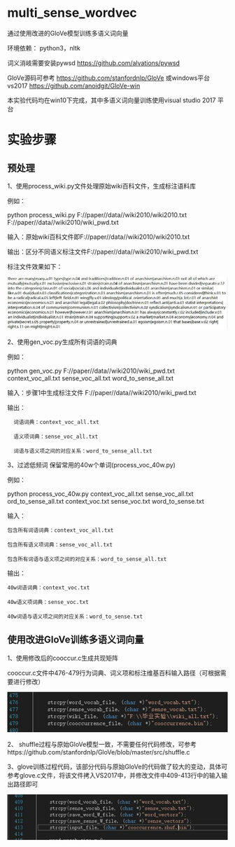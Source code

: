 # multi_sense_wordvec
通过使用改进的GloVe模型训练多语义词向量

环境依赖：
python3，nltk

词义消岐需要安装pywsd https://github.com/alvations/pywsd

GloVe源码可参考 https://github.com/stanfordnlp/GloVe 或windows平台 vs2017 https://github.com/anoidgit/GloVe-win 

本实验代码均在win10下完成，其中多语义词向量训练使用visual studio 2017 平台

# 实验步骤
## 预处理
1、使用process_wiki.py文件处理原始wiki百科文件，生成标注语料库

  例如：
  
  python process_wiki.py F://paper//data//wiki2010/wiki2010.txt  F://paper//data//wiki2010/wiki_pwd.txt
  
  输入：原始wiki百科文件即F://paper//data//wiki2010/wiki2010.txt
  
  输出：区分不同语义标注文件F://paper//data//wiki2010/wiki_pwd.txt 
  
  标注文件效果如下：
  
  ![Image text](https://github.com/reason519/multi_sense_wordvec/blob/master/img/%E5%8E%9F%E5%A7%8B%E6%96%87%E6%9C%AC%E8%AF%8D%E4%B9%89%E6%B6%88%E5%B2%90%E7%BB%93%E6%9E%9C%E7%A4%BA%E4%BE%8B.JPG)
  
2、使用gen_voc.py生成所有词语的词典

  例如：
  
  python gen_voc.py F://paper//data//wiki2010/wiki_pwd.txt context_voc_all.txt  sense_voc_all.txt  word_to_sense_all.txt
  
  输入：步骤1中生成标注文件 F://paper//data//wiki2010/wiki_pwd.txt
  
  输出：
  
      词语词典：context_voc_all.txt
      
      语义项词典：sense_voc_all.txt
      
      词语与语义项之间的对应关系：word_to_sense_all.txt
      
3、过滤低频词 保留常用的40w个单词(process_voc_40w.py)

例如：

python process_voc_40w.py context_voc_all.txt sense_voc_all.txt ord_to_sense_all.txt context_voc.txt sense_voc.txt word_to_sense.txt

输入：

    包含所有词语词典：context_voc_all.txt
    
    包含所有语义项词典：sense_voc_all.txt
    
    包含所有词语与语义项之间的对应关系：word_to_sense_all.txt
    
输出：

    40w词语词典：context_voc.txt
    
    40w语义项词典：sense_voc.txt
    
    40w词语与语义项之间的对应关系：word_to_sense.txt
    
## 使用改进GloVe训练多语义词向量

1、使用修改后的cooccur.c生成共现矩阵
   
   cooccur.c文件中476-479行为词典、词义项和标注维基百科输入路径（可根据需要进行修改）
   
   ![Image text](https://github.com/reason519/multi_sense_wordvec/blob/master/img/cooccur%E8%BE%93%E5%85%A5%E4%BB%A3%E7%A0%81%E4%BD%8D%E7%BD%AE.JPG)
   
2、 shuffle过程与原始GloVe模型一致，不需要任何代码修改，可参考https://github.com/stanfordnlp/GloVe/blob/master/src/shuffle.c

3、glove训练过程代码，该部分代码与原始GloVe的代码做了较大的变动，具体可参考glove.c文件，将该文件拷入VS2017中，并修改文件中409-413行中的输入输出路径即可

![Image text](https://github.com/reason519/multi_sense_wordvec/blob/master/img/glove%E4%BF%AE%E6%94%B9%E4%BB%A3%E7%A0%81%E8%BE%93%E5%85%A5%E4%BD%8D%E7%BD%AE.JPG)


